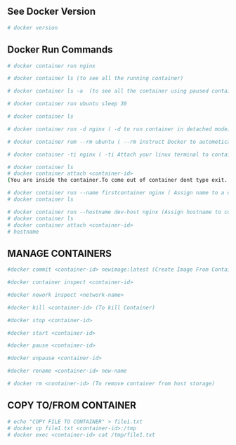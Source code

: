 ## See Docker Version
```bash 
# docker version
```

## Docker Run Commands
```bash
# docker container run nginx

# docker container ls (to see all the running container) 

# docker container ls -a  (to see all the container using paused container)
```

```bash
# docker container run ubuntu sleep 30

# docker container ls 
```

```bash
# docker container run -d nginx ( -d to run container in detached mode)

# docker container rum --rm ubuntu ( --rm instruct Docker to autometically remove container when it exits)
```

```bash
# docker container -ti nginx ( -ti Attach your linux terminal to container )
```

```bash
# docker container ls
# docker container attach <container-id>
(You are inside the container.To come out of container dont type exit. Use CTRL+P CTRL+Q)
```

```bash
# docker container run --name firstcontainer nginx ( Assign name to a container)
# docker container ls 
```

```bash
# docker container run --hostname dev-host nginx (Assign hostname to container)
# docker container ls
# docker container attach <container-id>
# hostname
```

## MANAGE CONTAINERS

```bash
#docker commit <container-id> newimage:latest (Create Image From Container)
```

```bash
#docker container inspect <container-id>

#docker nework inspect <network-name>
```

```bash
#docker kill <container-id> (To kill Container)

#docker stop <container-id>

#docker start <container-id>

#docker pause <container-id>

#docker unpause <container-id>

```

```bash
#docker rename <container-id> new-name
```

```bash
# docker rm <container-id> (To remove container from host storage)
```  

## COPY TO/FROM CONTAINER

```bash
# echo "COPY FILE TO CONTAINER" > file1.txt
# docker cp file1.txt <container-id>:/tmp
# docker exec <container-id> cat /tmp/file1.txt
```
